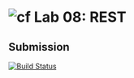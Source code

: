 ![cf](https://i.imgur.com/7v5ASc8.png) Lab 08: REST
======

## Submission 

[![Build Status](https://travis-ci.com/tamarushin/08-rest.svg?branch=master)](https://travis-ci.com/tamarushin/08-rest)


